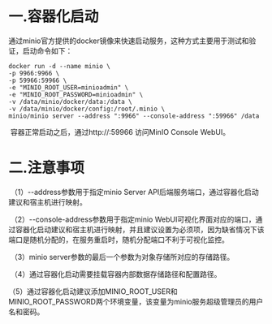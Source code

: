 # 一.容器化启动

​		通过minio官方提供的docker镜像来快速启动服务，这种方式主要用于测试和验证，启动命令如下：

```shell
docker run -d --name minio \
-p 9966:9966 \
-p 59966:59966 \
-e "MINIO_ROOT_USER=minioadmin" \
-e "MINIO_ROOT_PASSWORD=minioadmin" \
-v /data/minio/docker/data:/data \
-v /data/minio/docker/config:/root/.minio \
minio/minio server --address ":9966" --console-address ":59966" /data
```

​		容器正常启动之后，通过http://<ip>:59966 访问MinIO Console WebUI。

# 二.注意事项

​		（1）--address参数用于指定minio Server API后端服务端口，通过容器化启动建议和宿主机进行映射。

​		（2）--console-address参数用于指定minio WebUI可视化界面对应的端口，通过容器化启动建议和宿主机进行映射，并且建议设置为必须项，因为缺省情况下该端口是随机分配的，在服务重启时，随机分配端口不利于可视化监控。

​		（3）minio server参数的最后一个参数为对象存储所对应的存储路径。

​		（4）通过容器化启动需要挂载容器内部数据存储路径和配置路径。

​		（5）通过容器化启动建议添加MINIO_ROOT_USER和MINIO_ROOT_PASSWORD两个环境变量，该变量为minio服务超级管理员的用户名和密码。